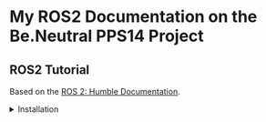 # My ROS2 Documentation on the Be.Neutral PPS14 Project

## ROS2 Tutorial
Based on the [ROS 2: Humble Documentation](https://docs.ros.org/en/humble/index.html).

<details><summary>Installation</summary>

First, I installed WSL using Windows PowerShell, opening it as administrator and using the command:
```
wsl --install
```

Then, I installed [Ubuntu 22.04.3 LTS](https://apps.microsoft.com/detail/9PN20MSR04DW?hl=en-us&gl=US), opened and configured it.

Lastly, I followed the steps available on the [Ubuntu (Debian packages) Installation](https://docs.ros.org/en/humble/Installation/Ubuntu-Install-Debians.html#)

</details>